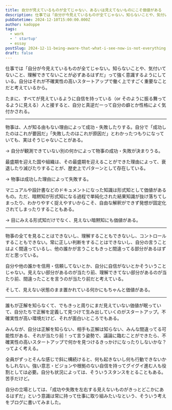 ```yaml
---
title: 自分が見えているものが全てじゃない、あるいは見えてないものにこそ価値がある
description: 仕事では「自分が今見えているものが全てじゃない。知らないことや、気付いてないこと、理解できてないことが必ずあるはずだ」って強く意識するようにしている。
pubDatetime: 2024-12-10T15:00:00.000Z
author: kadoppe
tags:
  - work
  - ' startup'
  - essay
postSlug: 2024-12-11-being-aware-that-what-i-see-now-is-not-everything
draft: false
---
```


仕事では「自分が今見えているものが全てじゃない。知らないことや、気付いてないこと、理解できてないことが必ずあるはずだ」って強く意識するようにしている。自分はそれが不確実性の高いスタートアップで働く上ですごく重要なことだと考えているから。

たまに、すべてが見えているように自信を持っている（or そのように振る舞ってるように見える）人と接すると、自分と真逆だーって自分の癖とか性格によく気付かされる。

***

物事は、人が知る由もない理由によって成功・失敗したりする。自分で「成功したのはこれが要因だ」「失敗したのはこれが原因だ」とわかったつもりになっていても、実はそうじゃないことがある。

→ 自分が観測できていない別の何かによって物事の成功・失敗が決まりうる。

最盛期を迎えた国や組織は、その最盛期を迎えることができた理由によって、衰退したり滅びたりすることが、歴史上でパターンとして存在している。

→ 物事は成功した理由によって失敗する。

マニュアルや設計書などのドキュメントになった知識は形式知として価値があるもの。ただ、暗黙知が形式知になる過程で単純化された結果知識が抜け落ちてしまったり、わかりやすく捉えやすいからこそ、自由な解釈ができず発想が固定化されてしまったりすることもある。

→ 目にみえる形式知だけでなく、見えない暗黙知にも価値がある。

***

物事の全てを見ることはできないし、理解することもできないし、コントロールすることもできない。常に正しい判断をすることはできないし、自分の言うことはよく間違っているし、他の誰かが言うこともきっと間違ってる部分があるはずだと思っている。

自分や他の誰かを信用・信頼してないとか、自分に自信がないとかそういうことじゃない。見えない部分があるのが当たり前、理解できてない部分があるのが当たり前、間違ったことを言うのが当たり前だと考えている。

そして、見えない状態のまま置かれている何かにもちゃんと価値がある。

***

誰もが正解を知らなくて、でもきっと周りにまだ見えていない価値が眠っていて、自分たちで正解を定義して見つけて生み出していくのがスタートアップ。不確実性が高い環境だけど、それが面白いところでもある。

みんなが、自分は正解を知らない、相手も正解は知らない、みんな間違ってる可能性がある、それが当たり前！って言う姿勢で、議論に臨むことができたら、不確実性の高いスタートアップで何かを見つけるきっかけになったりしないかな？ってよく考える。

全員がずっとそんな感じで斜に構続けると、何も起きないし何も行動できないかもしれない。強い意志・ビジョンや根拠のない自信を持ってグイグイ進む人も役割としては必要。自分も状況によっては、そういうスタンスをとることもある。苦手だけど。

自分の立場としては、「成功や失敗を左右する見えないものがきっとどこかにあるはずだ」という意識は常に持って仕事に取り組みたいなという、そういう考えをブログに書いてみました。

